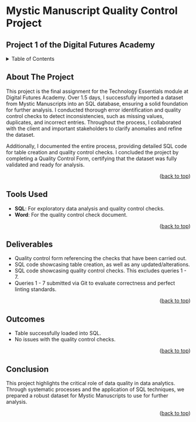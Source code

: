 <a id="readme-top"></a>

# Mystic Manuscript Quality Control Project

## Project 1 of the Digital Futures Academy

<!-- TABLE OF CONTENTS -->
<details>
  <summary>Table of Contents</summary>
  <ol>
    <li>
      <a href="#about-the-project">About The Project</a>
    </li>
    <li>
      <a href="#tools-used">Tools Used</a>
    </li>
    <li>
      <a href="#deliverables">Deliverables</a>
    </li>
    <li>
      <a href="#outcomes">Outcomes</a>
    </li>
    <li>
      <a href="#conclusion">Conclusion</a>
  </ol>
</details>



<!-- ABOUT THE PROJECT -->
## About The Project

This project is the final assignment for the Technology Essentials module at Digital Futures Academy. Over 1.5 days, I successfully imported a dataset from Mystic Manuscripts into an SQL database, ensuring a solid foundation for further analysis. I conducted thorough error identification and quality control checks to detect inconsistencies, such as missing values, duplicates, and incorrect entries. Throughout the process, I collaborated with the client and important stakeholders to clarify anomalies and refine the dataset.

Additionally, I documented the entire process, providing detailed SQL code for table creation and quality control checks. I concluded the project by completing a Quality Control Form, certifying that the dataset was fully validated and ready for analysis.

<p align="right">(<a href="#readme-top">back to top</a>)</p>


<!-- Tools Used -->
## Tools Used

* **SQL**: For exploratory data analysis and quality control checks.
* **Word**: For the quality control check document.

<p align="right">(<a href="#readme-top">back to top</a>)</p>



<!-- Deliverables -->
## Deliverables

* Quality control form referencing the checks that have been carried out.
* SQL code showcasing table creation, as well as any updated/alterations.
* SQL code showcasing quality control checks. This excludes queries 1 - 7.
* Queries 1 - 7 submitted via Git to evaluate correctness and perfect linting standards.

<p align="right">(<a href="#readme-top">back to top</a>)</p>



<!-- Outcomes -->
## Outcomes

* Table successfully loaded into SQL.
* No issues with the quality control checks.

<p align="right">(<a href="#readme-top">back to top</a>)</p>



<!-- Conclusion -->
## Conclusion

This project highlights the critical role of data quality in data analytics. Through systematic processes and the application of SQL techniques, we prepared a robust dataset for Mystic Manuscripts to use for further analysis.

<p align="right">(<a href="#readme-top">back to top</a>)</p>
